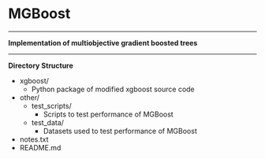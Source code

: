 # MGBoost

****

**Implementation of multiobjective gradient boosted trees**

****

**Directory Structure**
- xgboost/
    - Python package of modified xgboost source code
- other/
    - test_scripts/
        - Scripts to test performance of MGBoost
    - test_data/
        - Datasets used to test performance of MGBoost
- notes.txt
- README.md
